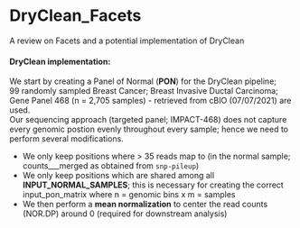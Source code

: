 # DryClean_Facets
A review on Facets and a potential implementation of DryClean

#### DryClean implementation:   
We start by creating a Panel of Normal (**PON**) for the DryClean pipeline;   
99 randomly sampled Breast Cancer; Breast Invasive Ductal Carcinoma; Gene Panel 468 (n = 2,705 samples) - retrieved from cBIO (07/07/2021) are used.    
Our sequencing approach (targeted panel; IMPACT-468) does not capture every genomic postion evenly throughout every sample; hence we need to perform several modifications.   
* We only keep positions where > 35 reads map to (in the normal sample; counts___merged as obtained from `snp-pileup`)   
* We only keep positions which are shared among all **INPUT_NORMAL_SAMPLES**; this is necessary for creating the correct input_pon_matrix where n = genomic bins x m = samples   
* We then perform a **mean normalization** to center the read counts (NOR.DP) around 0 (required for downstream analysis)   
 
